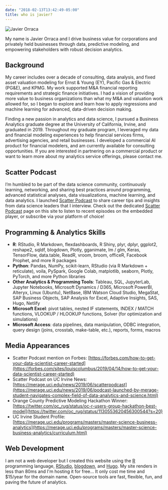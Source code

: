 ```yaml
---
date: "2018-02-13T13:42:49-05:00"
title: who is javier?
---
```


![Javier Orraca](/Javier.jpg)

My name is Javier Orraca and I drive business value for corporations and privately held businesses through data, predictive modeling, and empowering stakeholders with robust decision analytics.

## Background

My career includes over a decade of consulting, data analysis, and fixed asset valuation modeling for Ernst & Young (EY), Pacific Gas & Electric (PG&E), and KPMG. My work supported M&A financial reporting requirements and strategic finance initiatives. I had a vision of providing more value to business organizations than what my M&A and valuation work allowed for, so I began to explore and learn how to apply regressions and machine learning for advanced, data-driven decision making.

Finding a new passion in analytics and data science, I pursued a Business Analytics graduate degree at the University of California, Irvine, and graduated in 2019. Throughout my graduate program, I leveraged my data and financial modeling experiences to help financial services firms, advertising agencies, and retail businesses. I developed a commercial AI product for financial modelers, and am currently available for consulting opportunities. If you are interested in partnering on a commercial product or want to learn more about my analytics service offerings, please contact me.

## Scatter Podcast

I’m humbled to be part of the data science community, continuously learning, networking, and sharing best practices around programming, advanced statistical analyses, data visualizations, machine learning, and data analytics. I launched [Scatter Podcast](https://soundcloud.com/scatterpodcast) to share career tips and insights from data science leaders that I interview. Check out the dedicated [Scatter Podcast](https://www.javierorraca.com/scatterpodcast/) page on this site to listen to recent episodes on the embedded player, or subscribe via your platform of choice!

## Programming & Analytics Skills

* **R**: RStudio, R Markdown, flexdashboards, R Shiny, plyr, dplyr, ggplot2, reshape2, sqldf, blogdown, Plotly, gganimate, lm / glm, Keras, TensorFlow, data.table, ReadR, vroom, broom, officeR, Facebook Prophet, and more R packages
* **Python**: Pandas, NumPy, scikit-learn, RStudio (via R Markdown + reticulate), voila, PySpark, Google Colab, matplotlib, seaborn, Plotly, PyTorch, and more Python libraries
* **Other Analytics & Programming Tools**: Tableau, SQL, JupyterLab, Jupyter Notebooks, Microsoft Dynamics / D365, Microsoft PowerBI, Alteryx, Linux (Ubuntu), NetBase, IBM Watson Cloud Studio, MegaStat, SAP Business Objects, SAP Analysis for Excel, Adaptive Insights, SAS, Hugo, Netlify
* **Microsoft Excel**: pivot tables, nested IF statements, INDEX / MATCH functions, VLOOKUP / HLOOKUP functions, Solver (for optimization and simulations)
* **Microsoft Access**: data pipelines, data manipulation, ODBC integration, query design (joins, crosstab, make-table, etc.), reports, forms, macros

## Media Appearances

* Scatter Podcast mention on Forbes: [https://forbes.com/how-to-get-your-data-scientist-career-started](https://forbes.com/sites/louiscolumbus/2019/04/14/how-to-get-your-data-scientist-career-started)
* Scatter Podcast on UC Irvine News: [https://merage.uci.edu/news/2019/06/scatterpodcast](https://merage.uci.edu/news/2019/06/podcast-launched-by-merage-student-navigates-complex-field-of-data-analytics-and-science.html)
* Orange County Predictive Modeling Hackathon Winner: [https://twitter.com/oc_rug/status/oc-r-users-group-hackathon-best-model](https://twitter.com/oc_rug/status/1130553620456300544?s=20)
* UC Irvine Student Profile: [https://merage.uci.edu/programs/masters/master-science-business-analytics](https://merage.uci.edu/programs/masters/master-science-business-analytics/curriculum.html)

## Web Development

I am not a web developer but I created this website using the [R](https://www.r-project.org/) programming language, [RStudio](https://www.rstudio.com/), [blogdown](https://bookdown.org/yihui/blogdown/), and [Hugo](https://gohugo.io/). My site renders in less than 80ms and I'm hosting it for free... It only cost me time and $15/year for the domain name. Open-source tools are fast, flexible, fun, and paving the future of analytics.